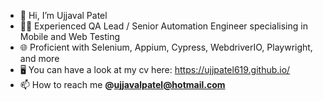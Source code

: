 - 👋 Hi, I’m Ujjaval Patel
- 👨‍💻 Experienced QA Lead / Senior Automation Engineer specialising in Mobile and Web Testing
- 🌐 Proficient with Selenium, Appium, Cypress, WebdriverIO, Playwright, and more
- 🖥️ You can have a look at my cv here: https://ujjpatel619.github.io/ 
- 📫 How to reach me **@ujjavalpatel@hotmail.com**

<!---
ujjpatel/ujjpatel is a ✨ special ✨ repository because its `README.md` (this file) appears on your GitHub profile.
You can click the Preview link to take a look at your changes.
--->
